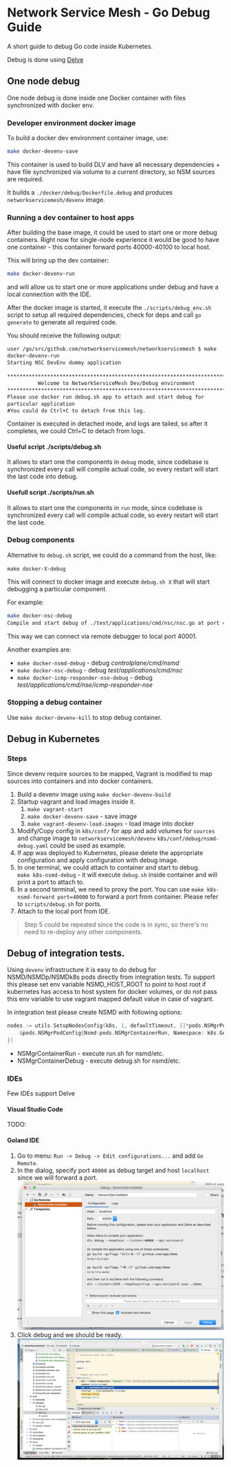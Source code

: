 # Network Service Mesh - Go Debug Guide

A short guide to debug Go code inside Kubernetes.

Debug is done using [Delve](http://github.com/derekparker/delve)

## One node debug

One node debug is done inside one Docker container with files synchronized with docker env.

### Developer environment docker image

To build a docker dev environment container image, use:

```bash
make docker-devenv-save
```

This container is used to build DLV and have all necessary dependencies + have file synchronized via volume to a
current directory, so NSM sources are required.

It builds a `./docker/debug/Dockerfile.debug` and produces `networkservicemesh/devenv` image.

### Running a dev container to host apps

After building the base image, it could be used to start one or more debug containers.
Right now for single-node experience it would be good to have one container - this container forward ports 40000-40100
to local host.

This will bring up the dev container: 

```bash
make docker-devenv-run
```

and will allow us to start one or more applications under debug and have a local connection with the IDE.

After the docker image is started, it execute the `./scripts/debug_env.sh` script to setup all required dependencies,
check for deps and call `go generate` to generate all required code.

You should receive the following output:

```
user /go/src/github.com/networkservicemesh/networkservicemesh $ make docker-devenv-run
Starting NSC DevEnv dummy application

********************************************************************************
          Welcome to NetworkServiceMesh Dev/Debug environment
********************************************************************************
Please use docker run debug.sh app to attach and start debug for particular application
#You could do Ctrl+C to detach from this log.
```

Container is executed in detached mode, and logs are tailed, so after it completes, we could Ctrl+C to detach from logs.

#### Useful script ./scripts/debug.sh

It allows to start one the components in `debug` mode, since codebase is synchronized every call will compile
actual code, so every restart will start the last code into debug.

#### Usefull script ./scripts/run.sh 

It allows to start one the components in `run` mode, since codebase is synchronized every call will compile
actual code, so every restart will start the last code.

### Debug components

Alternative to `debug.sh` script, we could do a command from the host, like:

`make docker-X-debug`

This will connect to docker image and execute `debug.sh X` that will start debugging a particular component.

For example:

```bash
make docker-nsc-debug
Compile and start debug of ./test/applications/cmd/nsc/nsc.go at port 40001
```

This way we can connect via remote debugger to local port 40001.

Another examples are:

* `make docker-nsmd-debug` - debug *controlplane/cmd/nsmd*
* `make docker-nsc-debug` - debug *test/applications/cmd/nsc*
* `make docker-icmp-responder-nse-debug` - debug *test/applications/cmd/nse/icmp-responder-nse*

### Stopping a debug container

Use `make docker-devenv-kill` to stop debug container.

## Debug in Kubernetes

### Steps

Since devenv require sources to be mapped, Vagrant is modified to map sources into containers and into docker containers.

1. Build a devenv image using `make docker-devenv-build`
2. Startup vagrant and load images inside it.
    1. `make vagrant-start`
    2. `make docker-devenv-save` - save image
    3. `make vagrant-devenv-load-images` - load image into docker
3. Modify/Copy config in `k8s/conf/` for app and add volumes for `sources` and change image to `networkservicemesh/devenv`
    `k8s/conf/debug/nsmd-debug.yaml` could be used as example.
4. If app was deployed to Kubernetes, please delete the appropriate configuration and apply configuration with debug image.
5. In one terminal, we could attach to container and start to debug.  
    `make k8s-nsmd-debug`  - it will execute `debug.sh` inside container and will print a port to attach to.
6. In a second terminal, we need to proxy the port. You can use `make k8s-nsmd-forward port=40000` to forward a port from container. Please refer to `scripts/debug.sh` for ports.
7. Attach to the local port from IDE.

> Step 5 could be repeated since the code is in sync, so there's no need to re-deploy any other components.

## Debug of integration tests.

Using `devenv` infrastructure it is easy to do debug for NSMD/NSMDp/NSMDk8s pods directly from integration tests.
To support this please set env variable NSMD_HOST_ROOT to point to host root if kubernetes has access to host system for docker volumes,
or do not pass this env variable to use vagrant mapped default value in case of vagrant.

In integration test please create NSMD with following options:

```go
nodes := utils.SetupNodesConfig(k8s, 1, defaultTimeout, []*pods.NSMgrPodConfig{
    &pods.NSMgrPodConfig{Nsmd:pods.NSMgrContainerRun, Namespace: k8s.GetK8sNamespace()},
})
```

* NSMgrContainerRun - execute run.sh for nsmd/etc.
* NSMgrContainerDebug - execute debug.sh for nsmd/etc.

### IDEs

Few IDEs support Delve

#### Visual Studio Code

TODO:

#### Goland IDE

1. Go to menu: `Run -> Debug -> Edit configurations...` and add `Go Remote`.
2. In the dialog, specify port `40000` as debug target and host `localhost` since we will forward a port.
    ![Config img](./images/nsmesh_debug_config.png)
3. Click debug and we should be ready.
![Debug img](./images/nsmesh_under_debug.png)
